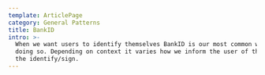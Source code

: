 ```yaml
---
template: ArticlePage
category: General Patterns
title: BankID
intro: >-
  When we want users to identify themselves BankID is our most common way of
  doing so. Depending on context it varies how we inform the user of the need to
  the identify/sign.
---
```



